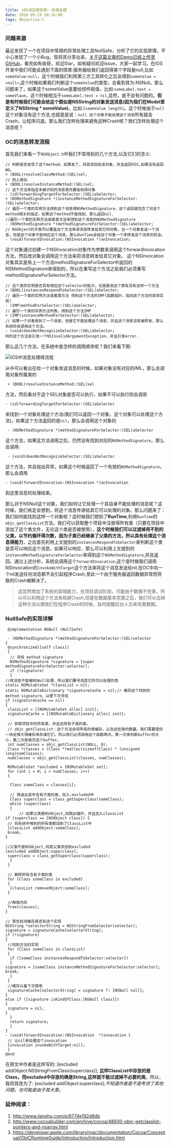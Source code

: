 ```yaml
---
title: iOS消应用实例--异常处理
date: 2016-05-19 10:16:00
tags: Objective-C
---
```


### 问题来源

最近发现了一个在项目中常用的异常处理工具NullSafe，分析了它的实现原理，不小心发现了一个小Bug，现将其分享出来，[关于这篇文章的Demo已经上传至GitHub](https://github.com/MikeFighting/NSNullHandler)，看完如有收获，欢迎Star，如有疑问欢迎issue，大家一起学习。在IOS开发中我们可能会遇到下面的情景:服务器给我们返回得某个字段是null,比如`someValue:null`，这个时候我们利用第三方工具转化之后会得到`someValue = <null>`,这个时候如果我们判断这个`someValue`的类型，会看到其为:NSNull。那么问题来了，如果这个someValue是要给控件赋值，比如:`someLabel.text = someVlaue`，这个时候相当于`someLabel.text = nil`,显然，是不会有问题的。**但是有时候我们可能会给这个貌似是NSString的对象发送消息(因为我们在Model里定义了NSString * someValue)**，比如:`[someValue length]`。这个时候由于`null`这个对象没有这个方法,也就是是说：`null 这个对象不能处理这个消息`所有就会Crash，让程序闪退。那么我们怎样处理来避免这种Crash呢？我们怎样处理这个消息呢？

### OC的消息转发流程

首先我们来看一下`NSObject.h`中我们不常用到的几个方法,以及它们的含义:

```objc
// 判断是否发现了这个method，如果发了，将其添加给该对象，并且返回YES,如果没有返回NO。
+ (BOOL)resolveClassMethod:(SEL)sel; 
// 同上类似
+ (BOOL)resolveInstanceMethod:(SEL)sel;
// 这个方法来指定未被识别的消息首先要指向得对象
- (id)forwardingTargetForSelector:(SEL)aSelector;  
+ (NSMethodSignature *)instanceMethodSignatureForSelector:(SEL)aSelector;
// 遍历一个类的实例方法得到这个消息得NSMethodSignature，这个返回值包含了对这个method相关的描述，如果这个method不能找到，那么返回nil.
//遍历一个类的实例方法或者类方法来得到这个消息的NSMethodSignature
- (NSMethodSignature *)methodSignatureForSelector:(SEL)aSelector;
// NSObject的子类可以覆盖这个方法来讲消息转发给其它的对象。当一个对象发送一个消息，但是这个对象不能响应这个消息，那么RunTime会给这个对象一个来转发这个消息的机会。
- (void)forwardInvocation:(NSInvocation *)anInvocation;
```

这个对象通过创建一个NSInvocation对象作为参数来调用这个forwardInvocation方法，然后改对象会调用这个方法来将消息转发给其它对象。
这个NSInvocation对象其实是有上一个方法methodSignatureForSelector中返回的NSMethodSignature来得到的，所以在重写这个方法之前我们必须重写methodSignatureForSelector方法。

```objc
// 这个类的实例是否具有相应这个selector的能力，也就是说这个类有没有这样一个方法
+ (BOOL)instancesRespondToSelector:(SEL)aSelector;
// 遍历一个类的实例方法或者类方法 得到这个方法的IMP(函数指针，指向这个方法的具体实现)
- (IMP)methodForSelector:(SEL)aSelector;
// 遍历一个类的实例方法列表，得到这个方法IMP
+ (IMP)instanceMethodForSelector:(SEL)aSelector;
// 如果一个对象收到了一个消息，但是它不能处理这个消息，并且这个消息没有被转发，那么系统将会调用这个方法。
- (void)doesNotRecognizeSelector:(SEL)aSelector;
同时这个方法会引发一个NSInvalidArgumentException，并且引发error.
```

那么这几个方法，在系统中是怎样的调用顺序呢？我们来看下图:

![IOS中消息处理得流程](http://upload-images.jianshu.io/upload_images/1513759-2e5449addfd826bb.png?imageMogr2/auto-orient/strip%7CimageView2/2/w/1240)

从中可以看出在给一个对象发送消息的时候，如果对象没有对应的IML，那么会调用对象所属类的

```objc
 + (BOOL)resolveInstanceMethod:(SEL)sel
```

方法，然后看对于这个SEL对象是否可以执行，如果不可以执行则会调用

```objc
- (id)forwardingTargetForSelector:(SEL)aSelector
```

来找到一个对象处理这个方法(我们可以返回一个对象，这个对象可以处理这个方法)，如果这个方法返回的是`nil`，那么会调用这个对象的

```objc
 - (NSMethodSignature *)methodSignatureForSelector:(SEL)aSelector
```

这个方法，如果这方法调用之后，仍然没有找到对应的`NSMethodSignature`，那么会调用:

```objc
 - (void)doesNotRecognizeSelector:(SEL)aSelector
```

这个方法，并且抛出异常，如果这个时候返回了一个有效的`NSMethodSignature`，那么会调用

```objc
- (void)forwardInvocation:(NSInvocation *)anInvocation
```

到这里消息的处理结束。

那么对于NSNull这个对象，我们如何让它处理一个其自身不能处理的消息呢？这时候，我们肯定会想到，将这个消息传递给其它可以处理的对象。那么问题来了：我们如何能找到这样一个对象呢？这时候我们想到了**RunTime**,利用`RunTime`的`objc_getClassList`方法，我们可以获取整个项目中注册得所有类（只要在项目中添加了这个类文件，无论这个类是否被使用），**这个时候我们可以过滤掉用不到的父类，以节约循环得次数，因为子类已经继承了父类的方法，所以具有处理这个消息得能力**，之后首先利用上文提到的`instancesRespondToSelector`来判断这个类是否可以响应这个消息，如果可以响应，那么可以利用上文提到的`instanceMethodSignatureForSelector`来得到这个`NSMethodSignature`,并且返回。通过上述分析，系统会调用这个`forwardInvocation`,这个是时候我们调用NSInvocation的`invokeWithTarget`这个方法来将这个消息发送给nil,在OC中向一个nil发送任何消息都不会引起程序Crash,至此一个由于服务器返回数据异常而导致的Crash被解决了。

>这显然增加了系统的容错能力，在项目调试阶段，可能由于数据不完善，所以可以利用这个方法来规避Crash,但是在数据基本完善之后，我们可以去掉这种方法以便我们在程序Crash的时候，及时提醒后台人员来完善数据。

### NullSafe的实现详解

```objc
 @implementation NSNull (NullSafe)

 - (NSMethodSignature *)methodSignatureForSelector:(SEL)selector
{
 @synchronized([self class])
 {
  // 寻找 method signature
  NSMethodSignature *signature = [super methodSignatureForSelector:selector];
  if (!signature)
  {
//改消息不能被NSNull处理，所以我们要寻找其它的可以处理的类  
static NSMutableSet *classList = nil;
static NSMutableDictionary *signatureCache = nil;// 缓存这个找到的 method signature，以便下次寻找
if (signatureCache == nil)
{
 classList = [[NSMutableSet alloc] init];
 signatureCache = [[NSMutableDictionary alloc] init];

 // 获取项目中的所有类，并且去除有子类的类。
 // objc_getClassList：这个方法会将所有的类缓存，以及这些类的数量。我们需要提供一块足够大得缓存来存储它们，所以我们必须调用这个函数两次。第一次来判断buffer的大小，第二次来填充这个buffer。
 int numClasses = objc_getClassList(NULL, 0); 
 Class *classes = (Class *)malloc(sizeof(Class) * (unsigned long)numClasses);
 numClasses = objc_getClassList(classes, numClasses);

 NSMutableSet *excluded = [NSMutableSet set];
 for (int i = 0; i < numClasses; i++)
 {
  
  Class someClass = classes[i];
  
  // 筛选出其中含有子类的类，加入:excluded中
  Class superclass = class_getSuperclass(someClass);
  while (superclass)
  {
      // 如果父类是NSObject,则跳出循环，并且加入classList
if (superclass == [NSObject class]) {
 // 将系统中用到的所有类都加到了ClassList中
 [classList addObject:someClass];
 break;
}

//父类不是NSObject,将其父类添加到excluded
[excluded addObject:superclass];
 superclass = class_getSuperclass(superclass);
  }
 }

 // 删除所有含有子类的类
 for (Class someClass in excluded)
 {
  [classList removeObject:someClass];
 }

 //释放内存
 free(classes);
}

// 首先检测缓存是否有这个实现
NSString *selectorString = NSStringFromSelector(selector);
signature = signatureCache[selectorString];
if (!signature)
{
 //找到方法的实现
 for (Class someClass in classList)
 {
  if ([someClass instancesRespondToSelector:selector])
  {
signature = [someClass instanceMethodSignatureForSelector:selector];
break;
  }
 }
 //缓存以备下次使用
 signatureCache[selectorString] = signature ?: [NSNull null];
}
else if ([signature isKindOfClass:[NSNull class]])
{
 signature = nil;
}
  }
  return signature;
  }
}
- (void)forwardInvocation:(NSInvocation  *)invocation {
 // 让nil来处理这个invocation
 [invocation invokeWithTarget:nil];
 }
@end
```

在原文中作者是这样写的:  [excluded addObject:NSStringFromClass(superclass)];
**这样ClassList中存放的是Class，而excluded中存放的确是String,这样就不能过滤掉不必要的类**。所以，我将其改为了: [excluded addObject:superclass];*不知道作者是不是考虑了其他问题，也可能是由于其大意。*

### 延伸阅读：

1. http://www.jianshu.com/p/8774e192d8db
2. http://www.cocoabuilder.com/archive/cocoa/48930-objc-getclasslist-pointers-and-nsarray.html
3. https://developer.apple.com/library/mac/documentation/Cocoa/Conceptual/ObjCRuntimeGuide/Introduction/Introduction.html

